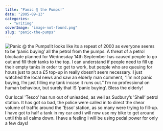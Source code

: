 ```yaml
---
title: "Panic @ the Pumps!"
date: "2005-09-13"
categories: 
  - "writing"
coverImage: "image-not-found.png"
slug: "panic-the-pumps"
---
```


![Panic @ the Pumps!](/images/petrolpumps.jpg-thumb_105_140.jpg)It looks like its a repeat of 2000 as everyone seems to be ‘panic buying’ all the petrol from the pumps. A threat of a petrol blockade planned for Wednesday 14th September has caused people to go out and fill their tanks to the top. I can understand if people need to fill up their empty tanks in order to get to work, but people who are queuing for hours just to put a £5 top-up in really doesn’t seem necessary. I just watched the local news and saw an elderly man comment, “I’m not panic buying, I’m just filling my tank incase it runs out.” I’m no professional on human behaviour, but surely that IS 'panic buying’. Bless the elderly!

Our local 'Tesco’ has run out of unleaded, as well as Sudbury’s 'Shell’ petrol station. It has got so bad, the police were called in to direct the shear volume of traffic around the 'Esso’ station, as so many were trying to fill-up. I have got to half a tank in my car and i will now use my bike to get around until this all calms down. I have a feeling i will be using pedal power for only a few days!
